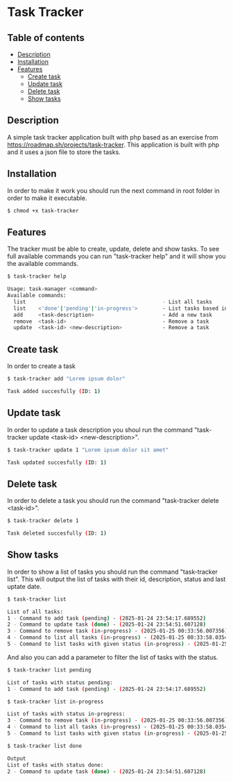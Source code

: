 # Task Tracker

## Table of contents
- [Description](#description)
- [Installation](#installation)
- [Features](#features)
  - [Create task](#create-task)
  - [Update task](#update-task)
  - [Delete task](#delete-task)
  - [Show tasks](#show-tasks)


## Description

A simple task tracker application built with php based as an exercise from https://roadmap.sh/projects/task-tracker. This application is built with php and it uses a json file to store the tasks.


## Installation

In order to make it work you should run the next command in root folder in order to make it executable.
```bash
$ chmod +x task-tracker
```


## Features

The tracker must be able to create, update, delete and show tasks. To see full available commands you can run "task-tracker help" and it will show you the available commands.
```bash
$ task-tracker help

Usage: task-manager <command>
Available commands:
  list                                            - List all tasks
  list    <'done'|'pending'|'in-progress'>        - List tasks based in status
  add     <task-description>                      - Add a new task
  remove  <task-id>                               - Remove a task
  update  <task-id> <new-description>             - Remove a task
```

## Create task

In order to create a task
```bash
$ task-tracker add "Lorem ipsum dolor"

Task added succesfully (ID: 1)
```


## Update task

In order to update a task description you shoul run the command "task-tracker update \<task-id> \<new-description>".

```bash
$ task-tracker update 1 "Lorem ipsum dolor sit amet"

Task updated succesfully (ID: 1)
```


## Delete task

In order to delete a task you should run the command "task-tracker delete \<task-id>".

```bash
$ task-tracker delete 1

Task deleted succesfully (ID: 1)
```

## Show tasks
In order to show a list of tasks you should run the command "task-tracker list". This will output the list of tasks with their id, description, status and last uptate date.

```bash
$ task-tracker list

List of all tasks: 
1 - Command to add task (pending) - (2025-01-24 23:54:17.689552)
2 - Command to update task (done) - (2025-01-24 23:54:51.607128)
3 - Command to remove task (in-progress) - (2025-01-25 00:33:56.007356)
4 - Command to list all tasks (in-progress) - (2025-01-25 00:33:58.035494)
5 - Command to list tasks with given status (in-progress) - (2025-01-25 00:33:59.787877)
```


And also you can add a parameter to filter the list of tasks with the status.
```bash
$ task-tracker list pending

List of tasks with status pending:
1 - Command to add task (pending) - (2025-01-24 23:54:17.689552)
````
```bash
$ task-tracker list in-progress

List of tasks with status in-progress:
3 - Command to remove task (in-progress) - (2025-01-25 00:33:56.007356)
4 - Command to list all tasks (in-progress) - (2025-01-25 00:33:58.035494)
5 - Command to list tasks with given status (in-progress) - (2025-01-25 00:33:59.787877)
```
```bash
$ task-tracker list done

Output
List of tasks with status done: 
2 - Command to update task (done) - (2025-01-24 23:54:51.607128)
```
